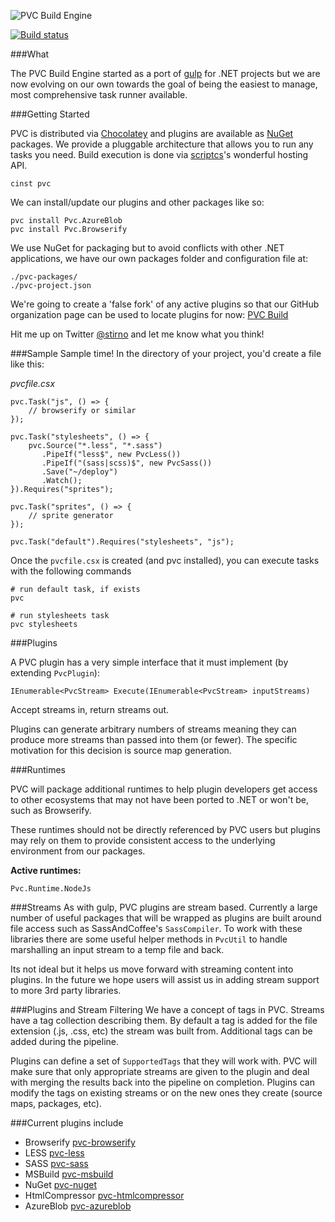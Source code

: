 ![PVC Build Engine](http://i.imgur.com/vyROdJJ.png)


[![Build status](https://ci.appveyor.com/api/projects/status/23w1o9k0jhjagrns)](https://ci.appveyor.com/project/stirno/pvc)

###What 

The PVC Build Engine started as a port of [gulp](http://gulpjs.com) for .NET projects but we are now evolving on our own
towards the goal of being the easiest to manage, most comprehensive task runner available.

###Getting Started

PVC is distributed via [Chocolatey](http://chocolatey.org) and plugins are available as [NuGet](http://nuget.org) packages. We provide a pluggable architecture that
allows you to run any tasks you need. Build execution is done via [scriptcs](http://scriptcs.net)'s wonderful hosting API.

```
cinst pvc
```

We can install/update our plugins and other packages like so:

```
pvc install Pvc.AzureBlob
pvc install Pvc.Browserify
```

We use NuGet for packaging but to avoid conflicts with other .NET applications, we have our own packages folder and configuration file at:

```
./pvc-packages/
./pvc-project.json
```

We're going to create a 'false fork' of any active plugins so that our GitHub organization page can be used to locate plugins for now: [PVC Build](http://github.com/pvcbuild)

Hit me up on Twitter [@stirno](http://twitter.com/stirno) and let me know what you think!

###Sample
Sample time! In the directory of your project, you'd create a file like this:

*pvcfile.csx*
```
pvc.Task("js", () => {
    // browserify or similar
});

pvc.Task("stylesheets", () => {
    pvc.Source("*.less", "*.sass")
       .PipeIf("less$", new PvcLess())
       .PipeIf("(sass|scss)$", new PvcSass())
       .Save("~/deploy")
       .Watch();
}).Requires("sprites");

pvc.Task("sprites", () => {
    // sprite generator
});

pvc.Task("default").Requires("stylesheets", "js");
```

Once the `pvcfile.csx` is created (and pvc installed), you can execute tasks with the following commands
```
# run default task, if exists
pvc

# run stylesheets task
pvc stylesheets
```

###Plugins 

A PVC plugin has a very simple interface that it must implement (by extending `PvcPlugin`):

```
IEnumerable<PvcStream> Execute(IEnumerable<PvcStream> inputStreams)
```

Accept streams in, return streams out.

Plugins can generate arbitrary numbers of streams meaning they can produce more streams than passed into them (or fewer). The specific
motivation for this decision is source map generation.

###Runtimes

PVC will package additional runtimes to help plugin developers get access to other ecosystems that may not have been ported to .NET or won't be, such as Browserify.

These runtimes should not be directly referenced by PVC users but plugins may rely on them to provide consistent access to the underlying environment from our packages.

**Active runtimes:**
```
Pvc.Runtime.NodeJs
```

###Streams
As with gulp, PVC plugins are stream based. Currently a large number of useful packages that will be wrapped as plugins are built around file
access such as SassAndCoffee's `SassCompiler`. To work with these libraries there are some useful helper methods in `PvcUtil` to handle marshalling
an input stream to a temp file and back.

Its not ideal but it helps us move forward with streaming content into plugins. In the future we hope users will assist us in adding stream support to more 3rd party libraries.

###Plugins and Stream Filtering
We have a concept of tags in PVC. Streams have a tag collection describing them. By default a tag is added for the file extension (.js, .css, etc) the stream was built from. Additional tags can be added during the pipeline.

Plugins can define a set of `SupportedTags` that they will work with. PVC will make sure that only appropriate streams are given to the plugin and deal with merging the results back into the pipeline on completion. Plugins can modify the tags on existing streams or on the new ones they create (source maps, packages, etc).

###Current plugins include
- Browserify [pvc-browserify](https://github.com/pvcbuild/pvc-browserify)
- LESS [pvc-less](https://github.com/pvcbuild/pvc-less)
- SASS [pvc-sass](https://github.com/pvcbuild/pvc-sass)
- MSBuild [pvc-msbuild](https://github.com/pvcbuild/pvc-msbuild)
- NuGet [pvc-nuget](https://github.com/pvcbuild/pvc-nuget)
- HtmlCompressor [pvc-htmlcompressor](https://github.com/pauljz/pvc-htmlcompressor)
- AzureBlob [pvc-azureblob](https://github.com/pauljz/pvc-azureblob)
